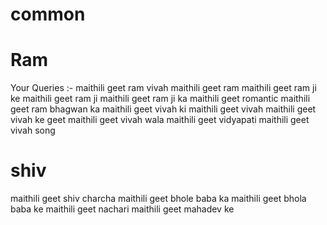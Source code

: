 # common

# Ram
Your Queries  :-
maithili geet ram vivah
maithili geet ram
maithili geet ram ji ke
maithili geet ram ji
maithili geet ram ji ka
maithili geet romantic
maithili geet ram bhagwan ka
maithili geet vivah ki
maithili geet vivah
maithili geet vivah ke geet
maithili geet vivah wala
maithili geet vidyapati
maithili geet vivah song

# shiv
maithili geet shiv charcha
maithili geet bhole baba ka
maithili geet bhola baba ke
maithili geet nachari
maithili geet mahadev ke
